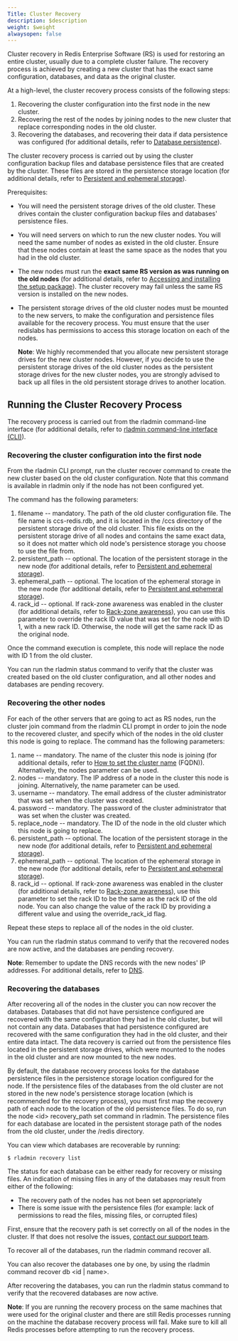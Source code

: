 ```yaml
---
Title: Cluster Recovery
description: $description
weight: $weight
alwaysopen: false
---
```

Cluster recovery in Redis Enterprise Software (RS) is used for restoring
an entire cluster, usually due to a complete cluster failure. The
recovery process is achieved by creating a new cluster that has the
exact same configuration, databases, and data as the original cluster.

At a high-level, the cluster recovery process consists of the following
steps:

1.  Recovering the cluster configuration into the first node in the new
    cluster.
2.  Recovering the rest of the nodes by joining nodes to the new cluster
    that replace corresponding nodes in the old cluster.
3.  Recovering the databases, and recovering their data if data
    persistence was configured (for additional details, refer to
    [Database
    persistence](/redis-enterprise-documentation/database-configuration/database-persistence)).

The cluster recovery process is carried out by using the cluster
configuration backup files and database persistence files that are
created by the cluster. These files are stored in the persistence
storage location (for additional details, refer to [Persistent and
ephemeral
storage](/redis-enterprise-documentation/administering/designing-production/persistent-ephemeral-storage/)).

Prerequisites:

-   You will need the persistent storage drives of the old cluster.
    These drives contain the cluster configuration backup files and
    databases' persistence files.
-   You will need servers on which to run the new cluster nodes. You
    will need the same number of nodes as existed in the old cluster.
    Ensure that these nodes contain at least the same space as the nodes
    that you had in the old cluster.
-   The new nodes must run the **exact same RS version as was running on
    the old nodes** (for additional details, refer to [Accessing and
    installing the setup
    package](/redis-enterprise-documentation/administering/installing-upgrading/downloading-installing/)).
    The cluster recovery may fail unless the same RS version is
    installed on the new nodes.
-   The persistent storage drives of the old cluster nodes must be
    mounted to the new servers, to make the configuration and
    persistence files available for the recovery process. You must
    ensure that the user redislabs has permissions to access this
    storage location on each of the nodes.

    **Note**: We highly recommended that you allocate new persistent
    storage drives for the new cluster nodes. However, if you decide to
    use the persistent storage drives of the old cluster nodes as the
    persistent storage drives for the new cluster nodes, you are
    strongly advised to back up all files in the old persistent storage
    drives to another location.

Running the Cluster Recovery Process
------------------------------------

The recovery process is carried out from the rladmin command-line
interface (for additional details, refer to [rladmin command-line
interface
(CLI)](/redis-enterprise-documentation/references/cli-reference/rladmin/)).

### Recovering the cluster configuration into the first node

From the rladmin CLI prompt, run the cluster recover command to create
the new cluster based on the old cluster configuration. Note that this
command is available in rladmin only if the node has not been configured
yet.

The command has the following parameters:

1.  filename -- mandatory. The path of the old cluster configuration
    file. The file name is ccs-redis.rdb, and it is located in the /ccs
    directory of the persistent storage drive of the old cluster. This
    file exists on the persistent storage drive of all nodes and
    contains the same exact data, so it does not matter which old node's
    persistence storage you choose to use the file from.
2.  persistent\_path -- optional. The location of the persistent storage
    in the new node (for additional details, refer to [Persistent and
    ephemeral
    storage](/redis-enterprise-documentation/administering/designing-production/persistent-ephemeral-storage/)).
3.  ephemeral\_path -- optional. The location of the ephemeral storage
    in the new node (for additional details, refer to [Persistent and
    ephemeral
    storage](/redis-enterprise-documentation/administering/designing-production/persistent-ephemeral-storage/)).
4.  rack\_id -- optional. If rack-zone awareness was enabled in the
    cluster (for additional details, refer to [Rack-zone
    awareness](/redis-enterprise-documentation/rack-zone-awareness)),
    you can use this parameter to override the rack ID value that was
    set for the node with ID 1, with a new rack ID. Otherwise, the node
    will get the same rack ID as the original node.

Once the command execution is complete, this node will replace the node
with ID 1 from the old cluster.

You can run the rladmin status command to verify that the cluster was
created based on the old cluster configuration, and all other nodes and
databases are pending recovery.

### Recovering the other nodes

For each of the other servers that are going to act as RS nodes, run the
cluster join command from the rladmin CLI prompt in order to join the
node to the recovered cluster, and specify which of the nodes in the old
cluster this node is going to replace. The command has the following
parameters:

1.  name -- mandatory. The name of the cluster this node is joining (for
    additional details, refer to [How to set the cluster
    name](/redis-enterprise-documentation/administering/installing-upgrading/configuring/cluster-name-dns-connection-management/)
    (FQDN)). Alternatively, the nodes parameter can be used.
2.  nodes -- mandatory. The IP address of a node in the cluster this
    node is joining. Alternatively, the name parameter can be used.
3.  username -- mandatory. The email address of the cluster
    administrator that was set when the cluster was created.
4.  password -- mandatory. The password of the cluster administrator
    that was set when the cluster was created.
5.  replace\_node -- mandatory. The ID of the node in the old cluster
    which this node is going to replace.
6.  persistent\_path -- optional. The location of the persistent storage
    in the new node (for additional details, refer to [Persistent and
    ephemeral
    storage](/redis-enterprise-documentation/administering/designing-production/persistent-ephemeral-storage/)).
7.  ephemeral\_path -- optional. The location of the ephemeral storage
    in the new node (for additional details, refer to [Persistent and
    ephemeral
    storage](/redis-enterprise-documentation/administering/designing-production/persistent-ephemeral-storage/)).
8.  rack\_id -- optional. If rack-zone awareness was enabled in the
    cluster (for additional details, refer to [Rack-zone
    awareness](/redis-enterprise-documentation/rack-zone-awareness)),
    use this parameter to set the rack ID to be the same as the rack ID
    of the old node. You can also change the value of the rack ID by
    providing a different value and using the override\_rack\_id flag.

Repeat these steps to replace all of the nodes in the old cluster.

You can run the rladmin status command to verify that the recovered
nodes are now active, and the databases are pending recovery.

**Note**: Remember to update the DNS records with the new nodes' IP
addresses. For additional details, refer to
[DNS](/redis-enterprise-documentation/initial-setup-creating-a-new-cluster/how-to-set-the-cluster-name-fqdn).

### Recovering the databases

After recovering all of the nodes in the cluster you can now recover the
databases. Databases that did not have persistence configured are
recovered with the same configuration they had in the old cluster, but
will not contain any data. Databases that had persistence configured are
recovered with the same configuration they had in the old cluster, and
their entire data intact. The data recovery is carried out from the
persistence files located in the persistent storage drives, which were
mounted to the nodes in the old cluster and are now mounted to the new
nodes.

By default, the database recovery process looks for the database
persistence files in the persistence storage location configured for the
node. If the persistence files of the databases from the old cluster are
not stored in the new node's persistence storage location (which is
recommended for the recovery process), you must first map the recovery
path of each node to the location of the old persistence files. To do
so, run the node \<id\> recovery\_path set command in rladmin. The
persistence files for each database are located in the persistent
storage path of the nodes from the old cluster, under the /redis
directory.

You can view which databases are recoverable by running:

``` {style="border: 2px solid #ddd; background-color: #333; color: #fff; padding: 10px; -webkit-font-smoothing: auto;"}
$ rladmin recovery list
```

The status for each database can be either ready for recovery or missing
files. An indication of missing files in any of the databases may result
from either of the following:

-   The recovery path of the nodes has not been set appropriately
-   There is some issue with the persistence files (for example: lack of
    permissions to read the files, missing files, or corrupted files)

First, ensure that the recovery path is set correctly on all of the
nodes in the cluster. If that does not resolve the issues, [contact our
support team](mailto:support@redislabs.com).

To recover all of the databases, run the rladmin command recover all.

You can also recover the databases one by one, by using the rladmin
command recover db \<id \| name\>.

After recovering the databases, you can run the rladmin status command
to verify that the recovered databases are now active.

**Note**: If you are running the recovery process on the same machines
that were used for the original cluster and there are still Redis
processes running on the machine the database recovery process will
fail. Make sure to kill all Redis processes before attempting to run the
recovery process.
